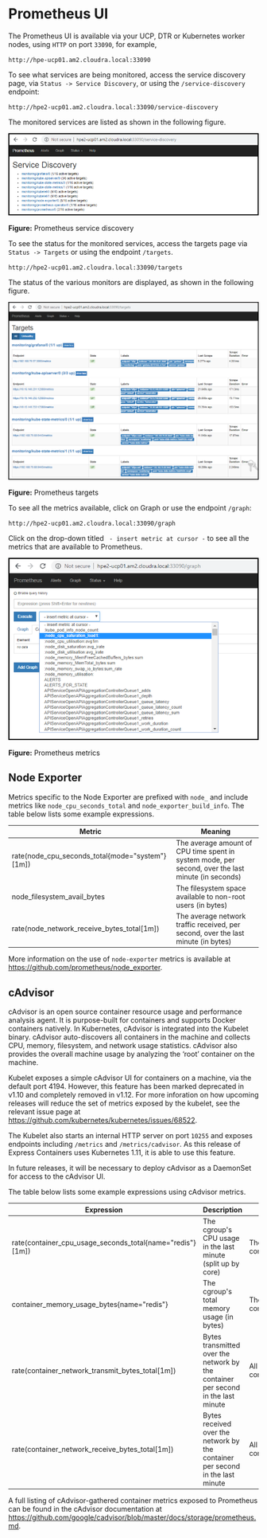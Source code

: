 # Prometheus UI

The Prometheus UI is available via your UCP, DTR or Kubernetes worker nodes, using `HTTP` on port `33090`, for example,

```
http://hpe-ucp01.am2.cloudra.local:33090
```

To see what services are being monitored, access the service discovery page, via `Status -> Service Discovery`, or using the `/service-discovery` endpoint:

```
http://hpe2-ucp01.am2.cloudra.local:33090/service-discovery
```

The monitored services are listed as shown in the following figure.

!["Prometheus service discovery"][media-prometheus-k8s-service-discovery] 

**Figure:** Prometheus service discovery


To see the status for the monitored services, access the targets page via `Status -> Targets` or using the endpoint `/targets`.

```
http://hpe2-ucp01.am2.cloudra.local:33090/targets
```

The status of the various monitors are displayed,  as shown in the following figure.

!["Prometheus targets"][media-prometheus-k8s-targets] 

**Figure:** Prometheus targets


To see all the metrics available, click on Graph or use the endpoint `/graph`:
```
http://hpe2-ucp01.am2.cloudra.local:33090/graph
```

Click on the drop-down titled ` - insert metric at cursor -` to see all the metrics that are available to Prometheus.

!["Prometheus targets"][media-prometheus-k8s-metrics] 

**Figure:** Prometheus metrics


## Node Exporter
Metrics specific to the Node Exporter are prefixed with `node_` and include metrics like `node_cpu_seconds_total` and `node_exporter_build_info`. The table below lists some example expressions.


|Metric	                                             |Meaning   |
-----------------------------------------------------|----------|
|rate(node_cpu_seconds_total{mode="system"}[1m])	 |The average amount of CPU time spent in system mode, per second, over the last minute (in seconds)|
|node_filesystem_avail_bytes	                     |The filesystem space available to non-root users (in bytes) |
|rate(node_network_receive_bytes_total[1m])	         |The average network traffic received, per second, over the last minute (in bytes)

More information on the use of `node-exporter` metrics is available at https://github.com/prometheus/node_exporter.


## cAdvisor

cAdvisor is an open source container resource usage and performance analysis agent. It is purpose-built for containers and supports Docker containers natively. In Kubernetes, cAdvisor is integrated into the Kubelet binary. cAdvisor auto-discovers all containers in the machine and collects CPU, memory, filesystem, and network usage statistics. cAdvisor also provides the overall machine usage by analyzing the ‘root’ container on the machine.

Kubelet exposes a simple cAdvisor UI for containers on a machine, via the default port 4194. However, this feature has been marked deprecated in v1.10 and completely removed in v1.12. For more inforation on how upcoming releases will reduce the set of metrics exposed by the kubelet, see the relevant issue page at https://github.com/kubernetes/kubernetes/issues/68522. 


 The Kubelet also starts an internal HTTP server on port `10255` and exposes endpoints including  `/metrics` and  `/metrics/cadvisor`. As this release of Express Containers uses Kubernetes 1.11, it is able to use this feature.

In future releases, it will be necessary to deploy cAdvisor as a DaemonSet for access to the cAdvisor UI.

The table below lists some example expressions using cAdvisor metrics.

|Expression	                                               |Description	                   |For  |
|----------------------------------------------------------|-------------------------------|-----|
|rate(container_cpu_usage_seconds_total{name="redis"}[1m]) |The cgroup's CPU usage in the last minute (split up by core) |The `redis` container |
|container_memory_usage_bytes{name="redis"}  |The cgroup's total memory usage (in bytes) |The redis container |
|rate(container_network_transmit_bytes_total[1m]) |Bytes transmitted over the network by the container per second in the last minute |All containers|
|rate(container_network_receive_bytes_total[1m])| Bytes received over the network by the container per second in the last minute| All containers|

A full listing of cAdvisor-gathered container metrics exposed to Prometheus can be found in the cAdvisor documentation at https://github.com/google/cadvisor/blob/master/docs/storage/prometheus.md.




[media-prometheus-k8s-service-discovery]:<../media/prometheus-k8s-service-discovery.png> 
[media-prometheus-k8s-targets]:<../media/prometheus-k8s-targets.png> 
[media-prometheus-k8s-metrics]:<../media/prometheus-k8s-metrics.png> 


